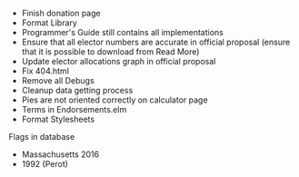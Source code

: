 -   Finish donation page
-   Format Library
-   Programmer's Guide still contains all implementations
-   Ensure that all elector numbers are accurate in official proposal (ensure that it is possible to download from Read More)
-   Update elector allocations graph in official proposal
-   Fix 404.html
-   Remove all Debugs
-   Cleanup data getting process
-   Pies are not oriented correctly on calculator page
-   Terms in Endorsements.elm
-   Format Stylesheets

Flags in database

-   Massachusetts 2016
-   1992 (Perot)
